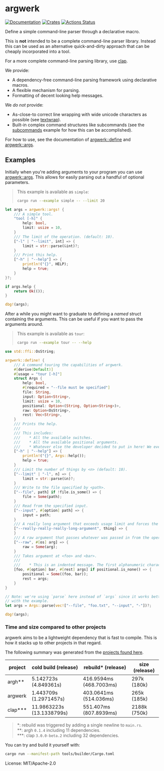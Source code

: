# argwerk

[![Documentation](https://docs.rs/argwerk/badge.svg)](https://docs.rs/argwerk)
[![Crates](https://img.shields.io/crates/v/argwerk.svg)](https://crates.io/crates/argwerk)
[![Actions Status](https://github.com/udoprog/argwerk/workflows/Rust/badge.svg)](https://github.com/udoprog/argwerk/actions)

Define a simple command-line parser through a declarative macro.

This is **not** intended to be a complete command-line parser library.
Instead this can be used as an alternative quick-and-dirty approach that can
be cheaply incorporated into a tool.

For a more complete command-line parsing library, use [clap].

We provide:
* A dependency-free command-line parsing framework using declarative macros.
* A flexible mechanism for parsing.
* Formatting of decent looking help messages.

We *do not* provide:
* As-close-to correct line wrapping with wide unicode characters as possible
  (see [textwrap]).
* Built-in complex command structures like subcommands (see the
  [subcommands] example for how this can be accomplished).

For how to use, see the documentation of [argwerk::define] and
[argwerk::args].

## Examples

Initially when you're adding arguments to your program you can use
[argwerk::args]. This allows for easily parsing out a handful of optional
parameters.

> This example is available as `simple`:
> ```sh
> cargo run --example simple -- --limit 20
> ```

```rust
let args = argwerk::args! {
    /// A simple tool.
    "tool [-h]" {
        help: bool,
        limit: usize = 10,
    }
    /// The limit of the operation. (default: 10).
    ["-l" | "--limit", int] => {
        limit = str::parse(&int)?;
    }
    /// Print this help.
    ["-h" | "--help"] => {
        println!("{}", HELP);
        help = true;
    }
}?;

if args.help {
    return Ok(());
}

dbg!(args);
```

After a while you might want to graduate to defining a *named* struct
containing the arguments. This can be useful if you want to pass the
arguments around.

> This example is available as `tour`:
> ```sh
> cargo run --example tour -- --help
> ```

```rust
use std::ffi::OsString;

argwerk::define! {
    /// A command touring the capabilities of argwerk.
    #[derive(Default)]
    #[usage = "tour [-h]"]
    struct Args {
        help: bool,
        #[required = "--file must be specified"]
        file: String,
        input: Option<String>,
        limit: usize = 10,
        positional: Option<(String, Option<String>)>,
        raw: Option<OsString>,
        rest: Vec<String>,
    }
    /// Prints the help.
    ///
    /// This includes:
    ///    * All the available switches.
    ///    * All the available positional arguments.
    ///    * Whatever else the developer decided to put in here! We even support wrapping comments which are overly long.
    ["-h" | "--help"] => {
        println!("{}", Args::help());
        help = true;
    }
    /// Limit the number of things by <n> (default: 10).
    ["--limit" | "-l", n] => {
        limit = str::parse(&n)?;
    }
    /// Write to the file specified by <path>.
    ["--file", path] if !file.is_some() => {
        file = Some(path);
    }
    /// Read from the specified input.
    ["--input", #[option] path] => {
        input = path;
    }
    /// A really long argument that exceeds usage limit and forces the documentation to wrap around with newlines.
    ["--really-really-really-long-argument", thing] => {
    }
    /// A raw argument that passes whatever was passed in from the operating system.
    ["--raw", #[os] arg] => {
        raw = Some(arg);
    }
    /// Takes argument at <foo> and <bar>.
    ///
    ///    * This is an indented message. The first alphanumeric character determines the indentation to use.
    [foo, #[option] bar, #[rest] args] if positional.is_none() => {
        positional = Some((foo, bar));
        rest = args;
    }
}

// Note: we're using `parse` here instead of `args` since it works better
// with the example.
let args = Args::parse(vec!["--file", "foo.txt", "--input", "-"])?;

dbg!(args);
```

### Time and size compared to other projects

argwerk aims to be a lightweight dependency that is fast to compile. This is
how it stacks up to other projects in that regard.

The following summary was generated from the [projects found here].

| project    | cold build (release) | rebuild* (release) | size (release) |
|------------|----------------------|--------------------|----------------|
| argh** | 5.142723s (4.849361s) | 416.9594ms (468.7003ms) | 297k (180k) |
| argwerk | 1.443709s (1.2971457s) | 403.0641ms (514.036ms) | 265k (185k) |
| clap*** | 11.9863223s (13.1338799s) | 551.407ms (807.8939ms) | 2188k (750k) |
> *: rebuild was triggered by adding a single newline to `main.rs`.<br>
> **: argh `0.1.4` including 11 dependencies.<br>
> ***: clap `3.0.0-beta.2` including 32 dependencies.<br>

You can try and build it yourself with:

```sh
cargo run --manifest-path tools/builder/Cargo.toml
```

[projects found here]: https://github.com/udoprog/argwerk/tree/main/projects
[argwerk::define]: https://docs.rs/argwerk/0/argwerk/macro.define.html
[argwerk::args]: https://docs.rs/argwerk/0/argwerk/macro.args.html
[clap]: https://docs.rs/clap
[ok_or_else]: https://doc.rust-lang.org/std/option/enum.Option.html#method.ok_or_else
[OsString]: https://doc.rust-lang.org/std/ffi/struct.OsString.html
[textwrap]: https://docs.rs/textwrap/0.13.2/textwrap/#displayed-width-vs-byte-size
[subcommands]: https://github.com/udoprog/argwerk/blob/main/examples/subcommands.rs

License: MIT/Apache-2.0
